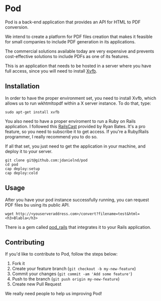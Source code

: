 # Pod

Pod is a back-end application that provides an API for HTML to PDF conversion.

We intend to create a platform for PDF files creation that makes it feasible for small companies to include PDF generation in its applications.

The commercial solutions available today are very expensive and prevents cost-effective solutions to include PDFs as one of its features.

This is an application that needs to be hosted in a server where you have full access, since you will need to install [Xvfb](http://www.x.org/releases/X11R7.6/doc/man/man1/Xvfb.1.xhtml).

## Installation

In order to have the proper environment set, you need to install Xvfb, which allows us to run wkhtmltopdf within a X server instance. To do that, type:

    sudo apt-get install xvfb

You also need to have a proper enviroment to run a Ruby on Rails application. I followed this [RailsCast](http://railscasts.com/episodes/335-deploying-to-a-vps) provided by Ryan Bates. It's a pro feature, so you need to subscribe it to get access. If you're a Ruby/Rails programmer, I really recommend you to do so.

If all that set, you just need to get the application in your machine, and deploy it to your server.

    git clone git@github.com:jdanielnd/pod
    cd pod
    cap deploy:setup
    cap deploy:cold

## Usage

After you have your pod instance successfully running, you can request PDF files bu using its public API.

    wget http://<youserveraddress.com>/convert?filename=test&html=<h3>Blabla</h3>

There is a gem called [pod_rails](https://github.com/jdanielnd/pod_rails) that integrates it to your Rails application.

## Contributing

If you'd like to contribute to Pod, follow the steps below:

1. Fork it
2. Create your feature branch (`git checkout -b my-new-feature`)
3. Commit your changes (`git commit -am 'Add some feature'`)
4. Push to the branch (`git push origin my-new-feature`)
5. Create new Pull Request

We really need people to help us improving Pod!